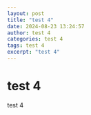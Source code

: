```yaml
---
layout: post
title: "test 4"
date: 2024-08-23 13:24:57
author: test 4
categories: test 4
tags: test 4
excerpt: "test 4"
---
```

# test 4

test 4
